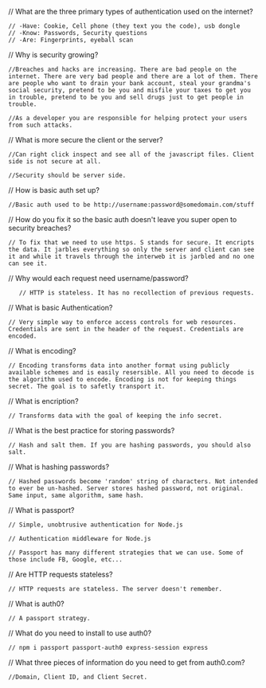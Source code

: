 




// What are the three primary types of authentication used on the internet?

    // -Have: Cookie, Cell phone (they text you the code), usb dongle
    // -Know: Passwords, Security questions
    // -Are: Fingerprints, eyeball scan



// Why is security growing?

    //Breaches and hacks are increasing. There are bad people on the internet. There are very bad people and there are a lot of them. There are people who want to drain your bank account, steal your grandma's social security, pretend to be you and misfile your taxes to get you in trouble, pretend to be you and sell drugs just to get people in trouble. 

    //As a developer you are responsible for helping protect your users from such attacks. 

    
    
    
// What is more secure the client or the server?

    //Can right click inspect and see all of the javascript files. Client side is not secure at all. 
    
    //Security should be server side. 
    
    
    
// How is basic auth set up?

    //Basic auth used to be http://username:password@somedomain.com/stuff




// How do you fix it so the basic auth doesn't leave you super open to security breaches?

    // To fix that we need to use https. S stands for secure. It encripts the data. It jarbles everything so only the server and client can see it and while it travels through the interweb it is jarbled and no one can see it. 
    
    
    
// Why would each request need username/password?

       // HTTP is stateless. It has no recollection of previous requests. 



// What is basic Authentication?

    // Very simple way to enforce access controls for web resources. Credentials are sent in the header of the request. Credentials are encoded. 


// What is encoding?

    // Encoding transforms data into another format using publicly available schemes and is easily resersible. All you need to decode is the algorithm used to encode. Encoding is not for keeping things secret. The goal is to safetly transport it.  


// What is encription?

    // Transforms data with the goal of keeping the info secret. 


// What is the best practice for storing passwords?

    // Hash and salt them. If you are hashing passwords, you should also salt. 


// What is hashing passwords?

    // Hashed passwords become 'random' string of characters. Not intended to ever be un-hashed. Server stores hashed password, not original. Same input, same algorithm, same hash. 


// What is passport?

    // Simple, unobtrusive authentication for Node.js

    // Authentication middleware for Node.js

    // Passport has many different strategies that we can use. Some of those include FB, Google, etc...



// Are HTTP requests stateless?

    // HTTP requests are stateless. The server doesn't remember. 


// What is auth0?

    // A passport strategy. 



// What do you need to install to use auth0? 

    // npm i passport passport-auth0 express-session express



// What three pieces of information do you need to get from auth0.com?

    //Domain, Client ID, and Client Secret. 



